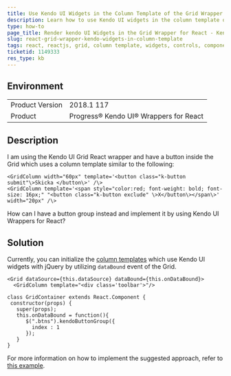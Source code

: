```yaml
---
title: Use Kendo UI Widgets in the Column Template of the Grid Wrapper for React
description: Learn how to use Kendo UI widgets in the column template of a kendo UI Grid wrapper for React.
type: how-to
page_title: Render kendo UI Widgets in the Grid Wrapper for React - Kendo UI Wrappers for React  
slug: react-grid-wrapper-kendo-widgets-in-column-template
tags: react, reactjs, grid, column template, widgets, controls, components, render, show
ticketid: 1149333
res_type: kb
---
```


## Environment

<table>
	<tr>
		<td>Product Version</td>
		<td>2018.1 117</td>
	</tr>
	<tr>
		<td>Product</td>
		<td>Progress® Kendo UI® Wrappers for React</td>
	</tr>
</table>


## Description

I am using the Kendo UI Grid React wrapper and have a button inside the Grid which uses a column template similar to the following:

```
<GridColumn width="60px" template='<button class="k-button submit"\>Skicka </button\>' /\>
<GridColumn template='<span style="color:red; font-weight: bold; font-size: 16px;" "<button class="k-button exclude" \>X</button\></span\>' width="20px" /\>  
```

How can I have a button group instead and implement it by using Kendo UI Wrappers for React?

## Solution

Currently, you can initialize the [column templates](https://www.telerik.com/kendo-react-ui-wrappers/components/grid/columns/) which use Kendo UI widgets with jQuery by utilizing `dataBound` event of the Grid.

```
<Grid dataSource={this.dataSource} dataBound={this.onDataBound}>
  <GridColumn template="<div class='toolbar'>"/>

class GridContainer extends React.Component {
 constructor(props) {
   super(props);
   this.onDataBound = function(){
      $(".btns").kendoButtonGroup({
        index : 1
      });
   }
}
```

For more information on how to implement the suggested approach, refer to [this example](https://plnkr.co/edit/S33zdG0uKVemHdNEL2wK?p=preview).
